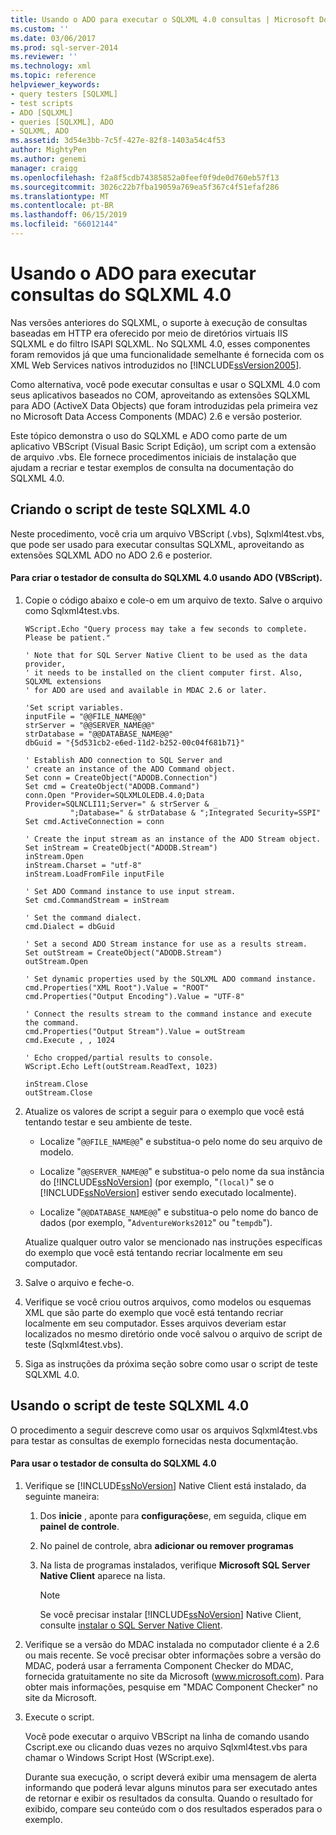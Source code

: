 ```yaml
---
title: Usando o ADO para executar o SQLXML 4.0 consultas | Microsoft Docs
ms.custom: ''
ms.date: 03/06/2017
ms.prod: sql-server-2014
ms.reviewer: ''
ms.technology: xml
ms.topic: reference
helpviewer_keywords:
- query testers [SQLXML]
- test scripts
- ADO [SQLXML]
- queries [SQLXML], ADO
- SQLXML, ADO
ms.assetid: 3d54e3bb-7c5f-427e-82f8-1403a54c4f53
author: MightyPen
ms.author: genemi
manager: craigg
ms.openlocfilehash: f2a8f5cdb74385852a0feef0f9de0d760eb57f13
ms.sourcegitcommit: 3026c22b7fba19059a769ea5f367c4f51efaf286
ms.translationtype: MT
ms.contentlocale: pt-BR
ms.lasthandoff: 06/15/2019
ms.locfileid: "66012144"
---
```

# <a name="using-ado-to-execute-sqlxml-40-queries"></a>Usando o ADO para executar consultas do SQLXML 4.0
  Nas versões anteriores do SQLXML, o suporte à execução de consultas baseadas em HTTP era oferecido por meio de diretórios virtuais IIS SQLXML e do filtro ISAPI SQLXML. No SQLXML 4.0, esses componentes foram removidos já que uma funcionalidade semelhante é fornecida com os XML Web Services nativos introduzidos no [!INCLUDE[ssVersion2005](../../includes/ssversion2005-md.md)].  
  
 Como alternativa, você pode executar consultas e usar o SQLXML 4.0 com seus aplicativos baseados no COM, aproveitando as extensões SQLXML para ADO (ActiveX Data Objects) que foram introduzidas pela primeira vez no Microsoft Data Access Components (MDAC) 2.6 e versão posterior.  
  
 Este tópico demonstra o uso do SQLXML e ADO como parte de um aplicativo VBScript (Visual Basic Script Edição), um script com a extensão de arquivo .vbs. Ele fornece procedimentos iniciais de instalação que ajudam a recriar e testar exemplos de consulta na documentação do SQLXML 4.0.  
  
## <a name="creating-the-sqlxml-40-test-script"></a>Criando o script de teste SQLXML 4.0  
 Neste procedimento, você cria um arquivo VBScript (.vbs), Sqlxml4test.vbs, que pode ser usado para executar consultas SQLXML, aproveitando as extensões SQLXML ADO no ADO 2.6 e posterior.  
  
#### <a name="to-create-the-sqlxml-40-query-tester-using-ado-vbscript"></a>Para criar o testador de consulta do SQLXML 4.0 usando ADO (VBScript).  
  
1.  Copie o código abaixo e cole-o em um arquivo de texto. Salve o arquivo como Sqlxml4test.vbs.  
  
    ```  
    WScript.Echo "Query process may take a few seconds to complete. Please be patient."  
  
    ' Note that for SQL Server Native Client to be used as the data provider,  
    ' it needs to be installed on the client computer first. Also, SQLXML extensions   
    ' for ADO are used and available in MDAC 2.6 or later.  
  
    'Set script variables.  
    inputFile = "@@FILE_NAME@@"  
    strServer = "@@SERVER_NAME@@"  
    strDatabase = "@@DATABASE_NAME@@"  
    dbGuid = "{5d531cb2-e6ed-11d2-b252-00c04f681b71}"  
  
    ' Establish ADO connection to SQL Server and   
    ' create an instance of the ADO Command object.  
    Set conn = CreateObject("ADODB.Connection")  
    Set cmd = CreateObject("ADODB.Command")  
    conn.Open "Provider=SQLXMLOLEDB.4.0;Data Provider=SQLNCLI11;Server=" & strServer & _  
              ";Database=" & strDatabase & ";Integrated Security=SSPI"  
    Set cmd.ActiveConnection = conn  
  
    ' Create the input stream as an instance of the ADO Stream object.  
    Set inStream = CreateObject("ADODB.Stream")  
    inStream.Open  
    inStream.Charset = "utf-8"  
    inStream.LoadFromFile inputFile  
  
    ' Set ADO Command instance to use input stream.  
    Set cmd.CommandStream = inStream  
  
    ' Set the command dialect.  
    cmd.Dialect = dbGuid  
  
    ' Set a second ADO Stream instance for use as a results stream.   
    Set outStream = CreateObject("ADODB.Stream")  
    outStream.Open  
  
    ' Set dynamic properties used by the SQLXML ADO command instance.   
    cmd.Properties("XML Root").Value = "ROOT"  
    cmd.Properties("Output Encoding").Value = "UTF-8"  
  
    ' Connect the results stream to the command instance and execute the command.  
    cmd.Properties("Output Stream").Value = outStream  
    cmd.Execute , , 1024  
  
    ' Echo cropped/partial results to console.  
    WScript.Echo Left(outStream.ReadText, 1023)  
  
    inStream.Close  
    outStream.Close  
    ```  
  
2.  Atualize os valores de script a seguir para o exemplo que você está tentando testar e seu ambiente de teste.  
  
    -   Localize "`@@FILE_NAME@@`" e substitua-o pelo nome do seu arquivo de modelo.  
  
    -   Localize "`@@SERVER_NAME@@`" e substitua-o pelo nome da sua instância do [!INCLUDE[ssNoVersion](../../includes/ssnoversion-md.md)] (por exemplo, "`(local)`" se o [!INCLUDE[ssNoVersion](../../includes/ssnoversion-md.md)] estiver sendo executado localmente).  
  
    -   Localize "`@@DATABASE_NAME@@`" e substitua-o pelo nome do banco de dados (por exemplo, "`AdventureWorks2012`" ou "`tempdb`").  
  
     Atualize qualquer outro valor se mencionado nas instruções específicas do exemplo que você está tentando recriar localmente em seu computador.  
  
3.  Salve o arquivo e feche-o.  
  
4.  Verifique se você criou outros arquivos, como modelos ou esquemas XML que são parte do exemplo que você está tentando recriar localmente em seu computador. Esses arquivos deveriam estar localizados no mesmo diretório onde você salvou o arquivo de script de teste (Sqlxml4test.vbs).  
  
5.  Siga as instruções da próxima seção sobre como usar o script de teste SQLXML 4.0.  
  
## <a name="using-the-sqlxml-40-test-script"></a>Usando o script de teste SQLXML 4.0  
 O procedimento a seguir descreve como usar os arquivos Sqlxml4test.vbs para testar as consultas de exemplo fornecidas nesta documentação.  
  
#### <a name="to-use-the-sqlxml-40-query-tester"></a>Para usar o testador de consulta do SQLXML 4.0  
  
1.  Verifique se [!INCLUDE[ssNoVersion](../../includes/ssnoversion-md.md)] Native Client está instalado, da seguinte maneira:  
  
    1.  Dos **inicie** , aponte para **configurações**e, em seguida, clique em **painel de controle**.  
  
    2.  No painel de controle, abra **adicionar ou remover programas**  
  
    3.  Na lista de programas instalados, verifique **Microsoft SQL Server Native Client** aparece na lista.  
  
        > [!NOTE]  
        >  Se você precisar instalar [!INCLUDE[ssNoVersion](../../includes/ssnoversion-md.md)] Native Client, consulte [instalar o SQL Server Native Client](../native-client/applications/installing-sql-server-native-client.md).  
  
2.  Verifique se a versão do MDAC instalada no computador cliente é a 2.6 ou mais recente. Se você precisar obter informações sobre a versão do MDAC, poderá usar a ferramenta Component Checker do MDAC, fornecida gratuitamente no site da Microsoft (www.microsoft.com). Para obter mais informações, pesquise em "MDAC Component Checker" no site da Microsoft.  
  
3.  Execute o script.  
  
     Você pode executar o arquivo VBScript na linha de comando usando Cscript.exe ou clicando duas vezes no arquivo Sqlxml4test.vbs para chamar o Windows Script Host (WScript.exe).  
  
     Durante sua execução, o script deverá exibir uma mensagem de alerta informando que poderá levar alguns minutos para ser executado antes de retornar e exibir os resultados da consulta. Quando o resultado for exibido, compare seu conteúdo com o dos resultados esperados para o exemplo.  
  
  
